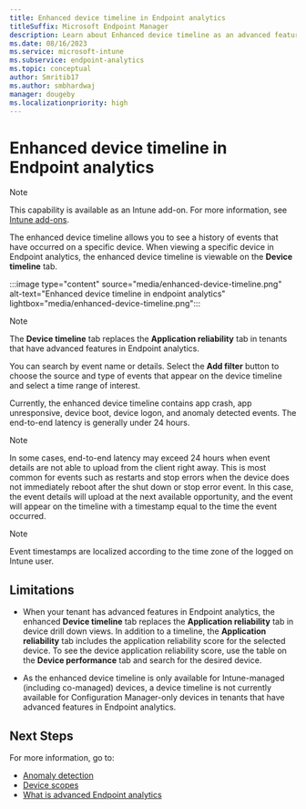 ```yaml
---
title: Enhanced device timeline in Endpoint analytics
titleSuffix: Microsoft Endpoint Manager
description: Learn about Enhanced device timeline as an advanced feature in Endpoint analytics
ms.date: 08/16/2023
ms.service: microsoft-intune
ms.subservice: endpoint-analytics
ms.topic: conceptual
author: Smritib17
ms.author: smbhardwaj
manager: dougeby
ms.localizationpriority: high
---
```

# Enhanced device timeline in Endpoint analytics

> [!NOTE]
> This capability is available as an Intune add-on. For more information, see [Intune add-ons](../intune/fundamentals/intune-add-ons.md).

The enhanced device timeline allows you to see a history of events that have occurred on a specific device. When viewing a specific device in Endpoint analytics, the enhanced device timeline is viewable on the **Device timeline** tab.

:::image type="content" source="media/enhanced-device-timeline.png" alt-text="Enhanced device timeline in endpoint analytics" lightbox="media/enhanced-device-timeline.png":::

> [!NOTE]
> The **Device timeline** tab replaces the **Application reliability** tab in tenants that have advanced features in Endpoint analytics.

You can search by event name or details. Select the **Add filter** button to choose the source and type of events that appear on the device timeline and select a time range of interest.  

Currently, the enhanced device timeline contains app crash, app unresponsive, device boot, device logon, and anomaly detected events. The end-to-end latency is generally under 24 hours.  

> [!NOTE]
> In some cases, end-to-end latency may exceed 24 hours when event details are not able to upload from the client right away. This is most common for events such as restarts and stop errors when the device does not immediately reboot after the shut down or stop error event. In this case, the event details will upload at the next available opportunity, and the event will appear on the timeline with a timestamp equal to the time the event occurred.

> [!NOTE]
> Event timestamps are localized according to the time zone of the logged on Intune user.  

## Limitations

- When your tenant has advanced features in Endpoint analytics, the enhanced **Device timeline** tab replaces the **Application reliability** tab in device drill down views. In addition to a timeline, the **Application reliability** tab includes the application reliability score for the selected device. To see the device application reliability score, use the table on the **Device performance** tab and search for the desired device.

- As the enhanced device timeline is only available for Intune-managed (including co-managed) devices, a device timeline is not currently available for Configuration Manager-only devices in tenants that have advanced features in Endpoint analytics.

## Next Steps

For more information, go to:

- [Anomaly detection](anomaly-detection.md)
- [Device scopes](device-scopes.md)
- [What is advanced Endpoint analytics](advanced-endpoint-analytics.md) 